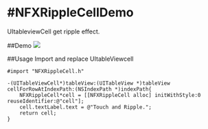 #NFXRippleCellDemo
=================

UItableviewCell get ripple effect.

##Demo
![](http://i.imgur.com/LftgTD4.gif)

##Usage
Import and replace UItableViewcell
```objc
#import "NFXRippleCell.h"
```

```objc
-(UITableViewCell*)tableView:(UITableView *)tableView cellForRowAtIndexPath:(NSIndexPath *)indexPath{
    NFXRippleCell*cell = [[NFXRippleCell alloc] initWithStyle:0 reuseIdentifier:@"cell"];
    cell.textLabel.text = @"Touch and Ripple.";
    return cell;
}
```
